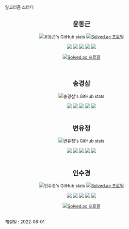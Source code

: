 알고리즘 스터디
<div align="between">
 <h2 align="center"> 윤동근 </h2>
 <div align="center">
  
 ![윤동근's GitHub stats](https://github-readme-stats.vercel.app/api?username=YoonDongGeun&show_icons=true&theme=radical) [![Solved.ac 프로필](http://mazassumnida.wtf/api/v2/generate_badge?boj=ehdrmsdl9999)](https://solved.ac/ehdrmsdl9999)
  
  
  
</div>

 </div>
<div align="center">
  
  <img src="https://img.shields.io/badge/Python-3776AB?style=for-the-badge&logo=Python&logoColor=white">
  <img src="https://img.shields.io/badge/c++-00599C?style=for-the-badge&logo=c%2B%2B&logoColor=white">
  <img src="https://img.shields.io/badge/css-1572B6?style=for-the-badge&logo=css3&logoColor=white"> 
  <img src="https://img.shields.io/badge/html5-E34F26?style=for-the-badge&logo=html5&logoColor=white">
  <img src="https://img.shields.io/badge/django-092E20?style=for-the-badge&logo=django&logoColor=white">
 
  [![Solved.ac 프로필](http://mazassumnida.wtf/api/mini/generate_badge?boj=ehdrmsdl9999)](https://solved.ac/ehdrmsdl9999)
 
</div>
<br>
<h2 align="center"> 송경삼 </h2>
 <div align="center">
 
![송경삼's GitHub stats](https://github-readme-stats.vercel.app/api?username=GyeongSam&show_icons=true&theme=radical)
 
</div>
<div align="center">
  <img src="https://img.shields.io/badge/Python-3776AB?style=for-the-badge&logo=Python&logoColor=white">
  <img src="https://img.shields.io/badge/c++-00599C?style=for-the-badge&logo=c%2B%2B&logoColor=white">
  <img src="https://img.shields.io/badge/css-1572B6?style=for-the-badge&logo=css3&logoColor=white"> 
  <img src="https://img.shields.io/badge/html5-E34F26?style=for-the-badge&logo=html5&logoColor=white">
  <img src="https://img.shields.io/badge/django-092E20?style=for-the-badge&logo=django&logoColor=white">
</div>
<br>
<h2 align="center"> 변유정 </h2>
 <div align="center">
 
![변유정's GitHub stats](https://github-readme-stats.vercel.app/api?username=SPIDEY965&show_icons=true&theme=radical)
 
</div>
<div align="center">
  <img src="https://img.shields.io/badge/Python-3776AB?style=for-the-badge&logo=Python&logoColor=white">
  <img src="https://img.shields.io/badge/c++-00599C?style=for-the-badge&logo=c%2B%2B&logoColor=white">
  <img src="https://img.shields.io/badge/css-1572B6?style=for-the-badge&logo=css3&logoColor=white"> 
  <img src="https://img.shields.io/badge/html5-E34F26?style=for-the-badge&logo=html5&logoColor=white">
  <img src="https://img.shields.io/badge/django-092E20?style=for-the-badge&logo=django&logoColor=white">
</div>
<br>
<h2 align="center"> 인수경 </h2>
 <div align="center">
 

![인수경's GitHub stats](https://github-readme-stats.vercel.app/api?username=SuGyoungIn&show_icons=true&theme=radical) [![Solved.ac 프로필](http://mazassumnida.wtf/api/v2/generate_badge?boj=isks2)](https://solved.ac/isks2)
 </div>

<div align="center">
  <img src="https://img.shields.io/badge/Python-3776AB?style=for-the-badge&logo=Python&logoColor=white">
  <img src="https://img.shields.io/badge/c++-00599C?style=for-the-badge&logo=c%2B%2B&logoColor=white">
  <img src="https://img.shields.io/badge/css-1572B6?style=for-the-badge&logo=css3&logoColor=white"> 
  <img src="https://img.shields.io/badge/html5-E34F26?style=for-the-badge&logo=html5&logoColor=white">
  <img src="https://img.shields.io/badge/django-092E20?style=for-the-badge&logo=django&logoColor=white">
 
 [![Solved.ac 프로필](http://mazassumnida.wtf/api/mini/generate_badge?boj=isks2)](https://solved.ac/isks2)
</div>

<br>
개설일 : 2022-08-01

